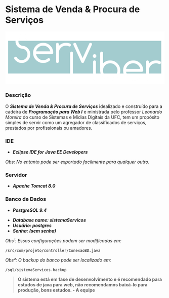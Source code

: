 # Sistema de Venda & Procura de Serviços

![Projeto Logo](/WebContent/img/logo.png)

### Descrição
O ***Sistema de Venda & Procura de Serviços*** idealizado e construído para a cadeira de ***Programação para Web I*** e ministrada pelo professor *Leonardo Moreira* do curso de Sistemas e Mídias Digitais da UFC, tem um propósito simples de servir como um agregador de classificados de serviços, prestados por profissionais ou amadores.

### IDE

* ***Eclipse IDE for Java EE Developers***

*Obs: No entanto pode ser exportado facilmente para qualquer outro.*

### Servidor

* ***Apache Tomcat 8.0***

### Banco de Dados

* ***PostgreSQL 9.4***

 - ***Database name: sistemaServicos***
 - ***Usuário: postgres***
 - ***Senha: (sem senha)***

*Obs¹: Essas configurações podem ser modificadas em:*

	/src/com/projeto/controller/ConexaoBD.java
	
*Obs²: O backup do banco pode ser localizado em:*

	/sql/sistemaServicos.backup

> **O sistema está em fase de desenvolvimento e é recomendado para estudos de java para web, não recomendamos baixá-lo para produção, bons estudos. - A equipe**
